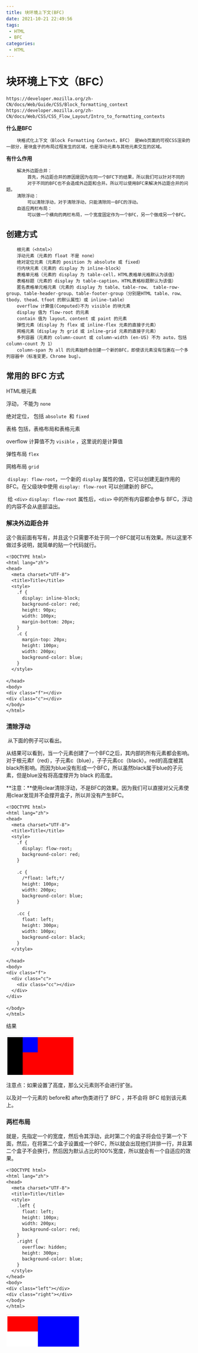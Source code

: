 ```yaml
---
title: 块环境上下文(BFC)
date: 2021-10-21 22:49:56
tags:
 - HTML
 - BFC
categories:
 - HTML
---
```




#  块环境上下文（BFC）

```
https://developer.mozilla.org/zh-CN/docs/Web/Guide/CSS/Block_formatting_context
https://developer.mozilla.org/zh-CN/docs/Web/CSS/CSS_Flow_Layout/Intro_to_formatting_contexts
```



**什么是BFC**

```
	块格式化上下文（Block Formatting Context，BFC） 是Web页面的可视CSS渲染的一部分，是块盒子的布局过程发生的区域，也是浮动元素与其他元素交互的区域。
```

**有什么作用**

```
	解决外边距合并：
		首先，外边距合并的原因是因为在同一个BFC下的结果，所以我们可以针对不同的
		对于不同的BFC也不会造成外边距和合并。所以可以使用BFC来解决外边距合并的问题。
	清除浮动：
		可以清除浮动，对于清除浮动，只能清除同一BFC的浮动。
	自适应两栏布局：
		可以做一个横向的两栏布局，一个宽度固定作为一个BFC，另一个做成另一个BFC。
```



## 创建方式

```
	根元素（<html>）
	浮动元素（元素的 float 不是 none）
	绝对定位元素（元素的 position 为 absolute 或 fixed）
	行内块元素（元素的 display 为 inline-block）
	表格单元格（元素的 display 为 table-cell，HTML表格单元格默认为该值）
	表格标题（元素的 display 为 table-caption，HTML表格标题默认为该值）
	匿名表格单元格元素（元素的 display 为 table、table-row、 table-row-group、table-header-group、table-footer-group（分别是HTML table、row、tbody、thead、tfoot 的默认属性）或 inline-table）
	overflow 计算值(Computed)不为 visible 的块元素
	display 值为 flow-root 的元素
	contain 值为 layout、content 或 paint 的元素
	弹性元素（display 为 flex 或 inline-flex 元素的直接子元素）
	网格元素（display 为 grid 或 inline-grid 元素的直接子元素）
	多列容器（元素的 column-count 或 column-width (en-US) 不为 auto，包括 column-count 为 1）
	column-span 为 all 的元素始终会创建一个新的BFC，即使该元素没有包裹在一个多列容器中（标准变更，Chrome bug）。
```



## 常用的 BFC 方式

HTML根元素

浮动， 不能为 `none`

绝对定位， 包括 `absolute `和 `fixed`

表格	包括，表格布局和表格元素

overflow	计算值不为 `visible` ，这里说的是计算值

弹性布局	`flex`

网格布局	`grid`



​		`display: flow-root`，一个新的 `display` 属性的值，它可以创建无副作用的 BFC。在父级块中使用 `display: flow-root` 可以创建新的 BFC。

​		给 `<div>` `display: flow-root` 属性后，`<div>` 中的所有内容都会参与 BFC，浮动的内容不会从底部溢出。



### 解决外边距合并

这个我前面有写有，并且这个只需要不处于同一个BFC就可以有效果。所以这里不做过多说明，就简单的贴一个代码就行。

```
<!DOCTYPE html>
<html lang="zh">
<head>
  <meta charset="UTF-8">
  <title>Title</title>
  <style>
    .f {
      display: inline-block;
      background-color: red;
      height: 90px;
      width: 100px;
      margin-bottom: 20px;
    }
    .c {
      margin-top: 20px;
      height: 100px;
      width: 200px;
      background-color: blue;
    }
  </style>

</head>
<body>
<div class="f"></div>
<div class="c"></div>
</body>
</html>
```



### 清除浮动

​		从下面的例子可以看出。

​		从结果可以看到，当一个元素创建了一个BFC之后，其内部的所有元素都会影响。对于根元素f（red），子元素c（blue），子子元素cc（black）。red的高度被其black所影响。而因为blue没有形成一个BFC，所以虽然black属于blue的子元素，但是blue没有将高度撑开为 black 的高度。

**注意：**使用clear清除浮动，不是BFC的效果。因为我们可以直接对父元素使用clear发现并不会撑开盒子，所以并没有产生BFC。

```
<!DOCTYPE html>
<html lang="zh">
<head>
  <meta charset="UTF-8">
  <title>Title</title>
  <style>
    .f {
      display: flow-root;
      background-color: red;
    }

    .c {
      /*float: left;*/
      height: 100px;
      width: 200px;
      background-color: blue;
    }

    .cc {
      float: left;
      height: 300px;
      width: 100px;
      background-color: black;
    }
  </style>

</head>
<body>
<div class="f">
  <div class="c">
    <div class="cc"></div>
  </div>
</div>

</body>
</html>
```

结果

<img src="块环境上下文/image-20211022110540794.png" alt="image-20211022110540794" style="zoom:33%;" />







注意点：如果设置了高度，那么父元素则不会进行扩张。

以及对一个元素的 before和 after伪类进行了 BFC ，并不会将 BFC 给到该元素上。



### 两栏布局

就是，先指定一个的宽度，然后令其浮动，此时第二个的盒子将会位于第一个下面，然后，在将第二个盒子设置成一个BFC，所以就会出现他们并排一行，并且第二个盒子不会换行，然后因为默认占比的100%宽度，所以就会有一个自适应的效果。

```
<!DOCTYPE html>
<html lang="zh">
<head>
  <meta charset="UTF-8">
  <title>Title</title>
  <style>
    .left {
      float: left;
      height: 100px;
      width: 200px;
      background-color: red;
    }
    .right {
      overflow: hidden;
      height: 300px;
      background-color: blue;
    }
  </style>
</head>
<body>
<div class="left"></div>
<div class="right"></div>
</body>
</html>
```



<img src="块环境上下文/image-20211022161542404.png" alt="image-20211022161542404" style="zoom:33%;" />

